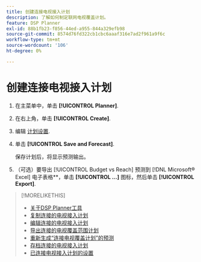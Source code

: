 ```yaml
---
title: 创建连接电视接入计划
description: 了解如何制定联网电视覆盖计划。
feature: DSP Planner
exl-id: 88b1fb23-f856-44ed-a955-844a329efb98
source-git-commit: 8574d76fd322cb1cbc6aaaf316e7ad2f961a9f6c
workflow-type: tm+mt
source-wordcount: '106'
ht-degree: 0%

---
```


# 创建连接电视接入计划

1. 在主菜单中，单击 **[!UICONTROL Planner]**.

1. 在右上角，单击 **[!UICONTROL Create]**.

1. 编辑 [计划设置](planner-settings.md).

1. 单击 **[!UICONTROL Save and Forecast]**.

   保存计划后，将显示预测输出。

1. （可选）要导出 [!UICONTROL Budget vs Reach] 预测到 [!DNL Microsoft® Excel] 电子表格**，单击 **[!UICONTROL ...]** 图标，然后单击 **[!UICONTROL Export]**.

>[!MORELIKETHIS]
>
>* [关于DSP Planner工具](planner-about.md)
>* [复制连接的电视接入计划](planner-duplicate.md)
>* [编辑连接的电视接入计划](planner-edit.md)
>* [导出连接的电视覆盖范围计划](planner-export.md)
>* [重新生成“连接电视覆盖计划”的预测](planner-forecast.md)
>* [存档连接的电视接入计划](planner-archive.md)
>* [已连接电视接入计划的设置](planner-settings.md)
